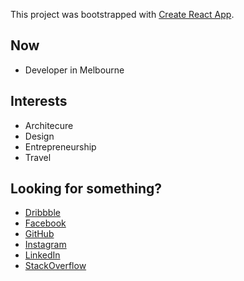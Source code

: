 This project was bootstrapped with [Create React App](https://github.com/facebook/create-react-app).

## Now

- Developer in Melbourne

## Interests

- Architecure
- Design
- Entrepreneurship
- Travel

## Looking for something? 

- [Dribbble](https://dribbble.com/shaune)
- [Facebook](http://facebook.com/therealshaunewest)
- [GitHub](http://github.com/theshaune)
- [Instagram](http://instagram.com/shaunewest)
- [LinkedIn](https://www.linkedin.com/in/shaunewest/)
- [StackOverflow](http://stackoverflow.com/users/6712681/shaune)
